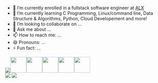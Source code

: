
- 🔭 I’m currently enrolled in a fullstack software engineer at [ALX](https://www.alxafrica.com/)
- 🌱 I’m currently learning C Programming, Linux/command line, Data Structure & Algorithms, Python, Cloud Developement and more!
- 👯 I’m looking to collaborate on ...
- 💬 Ask me about ...
- 📫 How to reach me: ...
- 😄 Pronouns: ...
- ⚡ Fun fact: ...


<img src="https://github-readme-stats.vercel.app/api/top-langs?username=sulimoha&layout=compact"/><img height=50 src="https://cdn.jsdelivr.net/gh/devicons/devicon/icons/c/c-original.svg" /><img height=50 src="https://cdn.jsdelivr.net/gh/devicons/devicon/icons/python/python-original.svg"/><img height=50 src="https://cdn.jsdelivr.net/gh/devicons/devicon/icons/java/java-original.svg"/><img height=50 src="https://cdn.jsdelivr.net/gh/devicons/devicon/icons/html5/html5-original.svg" /><img height=50 src="https://cdn.jsdelivr.net/gh/devicons/devicon/icons/css3/css3-original.svg" />                  
<img src="https://github-readme-stats.vercel.app/api?username=sulimoha&show_icons=true"/>
<img src="https://github-readme-streak-stats.herokuapp.com/?user=sulimoha"/>

